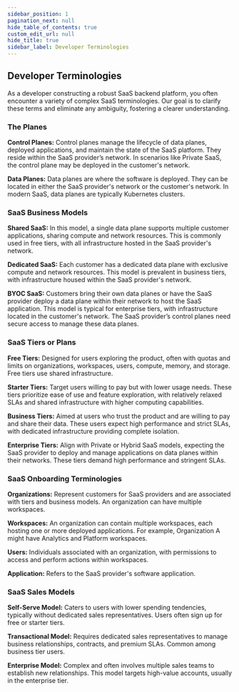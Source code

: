 ```yaml
---
sidebar_position: 1
pagination_next: null
hide_table_of_contents: true
custom_edit_url: null
hide_title: true
sidebar_label: Developer Terminologies
---
```


## Developer Terminologies

As a developer constructing a robust SaaS backend platform, you often encounter a variety of complex SaaS terminologies. Our goal is to clarify these terms and eliminate any ambiguity, fostering a clearer understanding.

### The Planes
**Control Planes:** Control planes manage the lifecycle of data planes, deployed applications, and maintain the state of the SaaS platform. They reside within the SaaS provider’s network. In scenarios like Private SaaS, the control plane may be deployed in the customer's network.

**Data Planes:** Data planes are where the software is deployed. They can be located in either the SaaS provider's network or the customer's network. In modern SaaS, data planes are typically Kubernetes clusters.

### SaaS Business Models
**Shared SaaS:** In this model, a single data plane supports multiple customer applications, sharing compute and network resources. This is commonly used in free tiers, with all infrastructure hosted in the SaaS provider's network.

**Dedicated SaaS:** Each customer has a dedicated data plane with exclusive compute and network resources. This model is prevalent in business tiers, with infrastructure housed within the SaaS provider's network.

**BYOC SaaS:** Customers bring their own data planes or have the SaaS provider deploy a data plane within their network to host the SaaS application. This model is typical for enterprise tiers, with infrastructure located in the customer's network.
The SaaS provider’s control planes need secure access to manage these data planes.

### SaaS Tiers or Plans
**Free Tiers:** Designed for users exploring the product, often with quotas and limits on organizations, workspaces, users, compute, memory, and storage. Free tiers use shared infrastructure.

**Starter Tiers:** Target users willing to pay but with lower usage needs. These tiers prioritize ease of use and feature exploration, with relatively relaxed SLAs and shared infrastructure with higher computing capabilities.

**Business Tiers:** Aimed at users who trust the product and are willing to pay and share their data. These users expect high performance and strict SLAs, with dedicated infrastructure providing complete isolation.

**Enterprise Tiers:** Align with Private or Hybrid SaaS models, expecting the SaaS provider to deploy and manage applications on data planes within their networks. These tiers demand high performance and stringent SLAs.

### SaaS Onboarding Terminologies
**Organizations:** Represent customers for SaaS providers and are associated with tiers and business models. An organization can have multiple workspaces.

**Workspaces:** An organization can contain multiple workspaces, each hosting one or more deployed applications. For example, Organization A might have Analytics and Platform workspaces.

**Users:** Individuals associated with an organization, with permissions to access and perform actions within workspaces.

**Application:** Refers to the SaaS provider's software application.

### SaaS Sales Models
**Self-Serve Model:** Caters to users with lower spending tendencies, typically without dedicated sales representatives. Users often sign up for free or starter tiers.

**Transactional Model:** Requires dedicated sales representatives to manage business relationships, contracts, and premium SLAs. Common among business tier users.

**Enterprise Model:** Complex and often involves multiple sales teams to establish new relationships. This model targets high-value accounts, usually in the enterprise tier.
